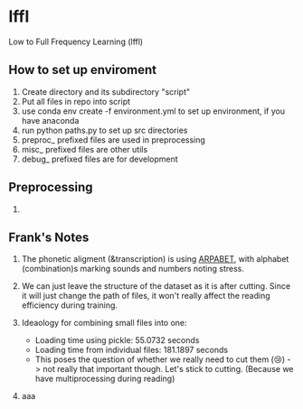 # lffl
Low to Full Frequency Learning (lffl)



## How to set up enviroment
1. Create directory and its subdirectory "script"
2. Put all files in repo into script
3. use conda env create -f environment.yml to set up environment, if you have anaconda
4. run python paths.py to set up src directories
5. preproc_ prefixed files are used in preprocessing
6. misc_ prefixed files are other utils
7. debug_ prefixed files are for development


## Preprocessing
1. 


## Frank's Notes
1. The phonetic aligment (&transcription) is using [ARPABET](https://en.wikipedia.org/wiki/ARPABET), with alphabet (combination)s marking sounds and numbers noting stress. 

2. We can just leave the structure of the dataset as it is after cutting. Since it will just change the path of files, it won't really affect the reading efficiency during training. 

3. Ideaology for combining small files into one:   
    - Loading time using pickle: 55.0732 seconds
    - Loading time from individual files: 181.1897 seconds
    - This poses the question of whether we really need to cut them (😢) -> not really that important though. Let's stick to cutting. (Because we have multiprocessing during reading)
4. aaa